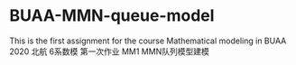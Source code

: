 # BUAA-MMN-queue-model
This is the first assignment for the course Mathematical modeling in BUAA 2020
北航 6系数模 第一次作业 MM1 MMN队列模型建模 

